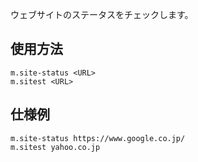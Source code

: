 ウェブサイトのステータスをチェックします。

## 使用方法

```
m.site-status <URL>
m.sitest <URL>
```

## 仕様例

```
m.site-status https://www.google.co.jp/
m.sitest yahoo.co.jp
```
